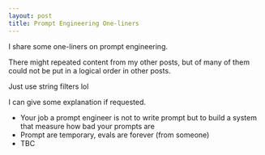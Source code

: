 ```yaml
---
layout: post
title: Prompt Engineering One-liners
---
```

I share some one-liners on prompt engineering.

There might repeated content from my other posts, but of many of them could not be put in a logical order in other posts.

Just use string filters lol

I can give some explanation if requested.

- Your job a prompt engineer is not to write prompt but to build a system that measure how bad your prompts are
- Prompt are temporary, evals are forever (from someone)
- TBC
